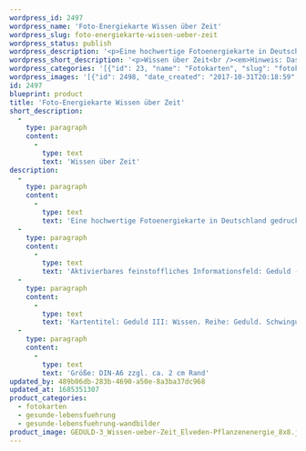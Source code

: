 ```yaml
---
wordpress_id: 2497
wordpress_name: 'Foto-Energiekarte Wissen über Zeit'
wordpress_slug: foto-energiekarte-wissen-ueber-zeit
wordpress_status: publish
wordpress_description: '<p>Eine hochwertige Fotoenergiekarte in Deutschland gedruckt und in Handarbeit laminiert.  Sie ist in Postkartengröße (DIN-A6) gut zu transportieren und kann auch auf den Körper aufgelegt werden.</p><p>Aktivierbares feinstoffliches Informationsfeld: Geduld - Zeit - Wissen - Vollständigkeit: aus dem Zustand innerer Klarheit heraus das Wissen über Zeit vervollständigen.</p><p>Kartentitel: Geduld III: Wissen. Reihe: Geduld. Schwingungsebene: Pink</p><p>Größe: DIN-A6 zzgl. ca. 2 cm Rand<br />Andere Formate sind individuell für Sie innerhalb weniger Tage herstellbar. Bitte kontaktieren Sie uns hierfür unter <a href="mailto:info@elvedenverlag.de">info@elvedenverlag.de</a>.</p><p><a href="https://my.feenbaum.de/anwendung-energiebilder-foto-laminiert/">Anwendungshinweise</a>      <a href="https://my.feenbaum.de/produktinformationen-fotokarten/">Produktinformationen</a></p>'
wordpress_short_description: '<p>Wissen über Zeit<br /><em>Hinweis: Das Wasserzeichen „Elveden Verlag Energiebild“ wird nicht mit gedruckt</em></p>'
wordpress_categories: '[{"id": 23, "name": "Fotokarten", "slug": "fotokarten"}, {"id": 38, "name": "Gesunde Lebensf\u00fchrung", "slug": "gesunde-lebensfuehrung"}, {"id": 41, "name": "Gesunde Lebensf\u00fchrung", "slug": "gesunde-lebensfuehrung-wandbilder"}]'
wordpress_images: '[{"id": 2498, "date_created": "2017-10-31T20:18:59", "date_created_gmt": "2017-10-31T18:18:59", "date_modified": "2017-10-31T20:18:59", "date_modified_gmt": "2017-10-31T18:18:59", "src": "https://my.feenbaum.de/wp-content/uploads/2017/10/GEDULD-3_Wissen-ueber-Zeit_Elveden-Pflanzenenergie_8x8.jpg", "name": "GEDULD-3_Wissen-ueber-Zeit_Elveden-Pflanzenenergie_8x8", "alt": ""}]'
id: 2497
blueprint: product
title: 'Foto-Energiekarte Wissen über Zeit'
short_description:
  -
    type: paragraph
    content:
      -
        type: text
        text: 'Wissen über Zeit'
description:
  -
    type: paragraph
    content:
      -
        type: text
        text: 'Eine hochwertige Fotoenergiekarte in Deutschland gedruckt und in Handarbeit laminiert.  Sie ist in Postkartengröße (DIN-A6) gut zu transportieren und kann auch auf den Körper aufgelegt werden.'
  -
    type: paragraph
    content:
      -
        type: text
        text: 'Aktivierbares feinstoffliches Informationsfeld: Geduld - Zeit - Wissen - Vollständigkeit: aus dem Zustand innerer Klarheit heraus das Wissen über Zeit vervollständigen.'
  -
    type: paragraph
    content:
      -
        type: text
        text: 'Kartentitel: Geduld III: Wissen. Reihe: Geduld. Schwingungsebene: Pink'
  -
    type: paragraph
    content:
      -
        type: text
        text: 'Größe: DIN-A6 zzgl. ca. 2 cm Rand'
updated_by: 489b06db-283b-4690-a50e-8a3ba37dc968
updated_at: 1685351307
product_categories:
  - fotokarten
  - gesunde-lebensfuehrung
  - gesunde-lebensfuehrung-wandbilder
product_image: GEDULD-3_Wissen-ueber-Zeit_Elveden-Pflanzenenergie_8x8.jpg
---
```

